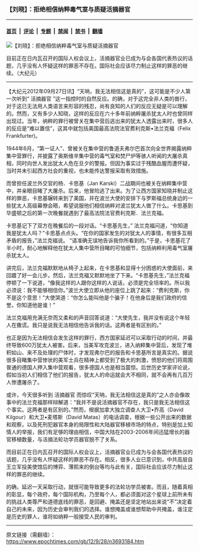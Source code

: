 ### 【刘晓】：拒绝相信纳粹毒气室与质疑活摘器官

---

#### [首页](../../../..?n3693184) &nbsp;|&nbsp; [评论](../../../../../epoch-comment?n3693184) &nbsp;|&nbsp; [专题](../../../../../epoch-special?n3693184) &nbsp;|&nbsp; [禁闻](../../../../../epoch-news?n3693184) &nbsp;|&nbsp; [禁书](../../../../../books?n3693184) &nbsp;|&nbsp; [翻墙](https://github.com/gfw-breaker/nogfw/blob/master/README.md?n3693184)


<div><img alt="【刘晓】：拒绝相信纳粹毒气室与质疑活摘器官" class="attachment-djy_600_400 size-djy_600_400 wp-post-image" src="https://i.epochtimes.com/assets/uploads/2012/09/1209272013582039-600x400.jpg"/>
<div class="caption">
 <p>
  目前正在日内瓦召开的国际人权会议上，活摘器官业已成为与会各国代表热议的话题，几乎没有人怀疑这样的罪恶不存在。国际社会应该尽力制止这样的罪恶的继续。（大纪元）
 </p>
</div></div><hr/><div class="post_content" id="artbody" itemprop="articleBody">
 <!-- article content begin -->
 <p>
  【大纪元2012年09月27日讯】“天呐，我无法相信这是真的”，这可能是不少人第一次听到“
  <ok href="https://www.epochtimes.com/gb/tag/%E6%B4%BB%E6%91%98%E5%99%A8%E5%AE%98.html">
   活摘器官
  </ok>
  ”这一指控时的自然反应。的确，对于这完全非人类的兽行，对于这已无法用人类语言来形容的残忍，尚有良知的人们的反应无疑是可以理解的。然而，又有多少人知晓，这样的反应在六十多年前纳粹屠杀犹太人时也曾同样出现过。当年，纳粹的罪行被曾关在集中营后逃出来的犹太人透露出来时，很多人的反应是“难以置信”，这其中就包括美国最高法院法官费利克斯•法兰克福（Felix Frankfurter)。
 </p>
 <p>
  1944年6月，“第一证人”、曾被关在集中营的鲁道夫弗尔巴首次向全世界揭露纳粹集中营罪行，并披露了奥斯维辛集中营的毒气室和焚尸炉等骇人听闻的大屠杀真相，同时向世人发出犹太人危在旦夕的警报。但因为事实过于残酷血腥而遭怀疑，当时并未引起西方社会的重视，也未能传达警报采取有效措施。
 </p>
 <p>
  而曾担任波兰外交官的杨．卡思基（Jan Karski）二战期间也被关在纳粹集中营中，并亲眼目睹了大屠杀。后来，他冒险逃了出来。为了让西方国家知晓并制止这样的罪恶，卡思基辗转来到了美国，并在波兰大使的安排下与罗斯福总统身边的一些犹太人高级幕僚会晤，希望说服他们相信纳粹对波兰犹太人做了什么。卡思基到华盛顿之后的第一次晚餐就遇到了最高法院法官费利克斯．法兰克福。
 </p>
 <p>
  卡思基记下了双方在晚餐后的一段对话。“卡思基先生，” 法兰克福问道，“你知道我是犹太人吗？”卡思基点点头。“在你的国家发生的对犹太人的事情，有很多互相矛盾的报告，”法兰克福说。 “请准确无误地告诉我你所看到的。”于是，卡思基花了半小时，耐心地解释他在犹太人集中营所目睹的可怕细节，包括纳粹利用毒气室屠杀犹太人。
 </p>
 <p>
  讲完后，法兰克福默默地从椅子上起来，在卡思基和显得十分困惑的大使面前，来回踱了好一会儿步。然后，法兰克福又默默地坐了下来。“卡思基先生，”法兰克福停顿了一下说道，“像我这样的人跟你这样的人说话，必须是完全坦率的。所以我必须说：我不能够相信你。”波兰大使立即从他的座位上跳了起来：“费利克斯，你不是这个意思！”大使哭道：“你怎么能叫他是个骗子！在他身后是我们政府的信誉。你知道他是谁！”
 </p>
 <p>
  法兰克福用充满无奈而又柔和的声音回答说道：“大使先生，我并没有说这个年轻人在撒谎。我只是说我无法相信他告诉我的话。这两者是有区别的。”
 </p>
 <p>
  也正是因为无法相信会发生这样的罪行，西方国家延迟可以采取行动的时间，并最终导致600万犹太人被害。后来，当美军攻克波兰，进入纳粹集中营后，发现了堆积如山、来不及处理的尸体时，才发现弗尔巴的报告和卡思基所言是真实的。据说很多目睹集中营惨状的美军士兵在精神上都受到了极大的刺激，愤怒的他们将周围普通的德国人押入集中营观看，很多德国人也是相当震惊。后世历史学家评论说，假如当初人们相信了他们的报告，犹太人的命运就会大不相同，就不会再有几百万人惨遭屠杀了。
 </p>
 <p>
  或许，今天很多听到
  <ok href="https://www.epochtimes.com/gb/tag/%E6%B4%BB%E6%91%98%E5%99%A8%E5%AE%98.html">
   活摘器官
  </ok>
  而惊叹“天呐，我无法相信这是真的”之人亦会像故事中的法兰克福那样辩解道：“我并不是说活摘器官不存在，我只是我无法相信这个事实。这两者是有区别的。”然而，根据加拿大独立调查人大卫•乔高（David Kilgour）和大卫•麦塔斯（David Matas）的电话调查，根据一些公开出来的数据和观察，以及死刑犯器官本身的局限性和大陆器官移植市场的特点，特别是加上知情人的举报，我们有足够的理由相信，中国大陆在2003-2006年间迅猛增长的器官移植数量，与活摘法轮功学员器官脱不了关系。
 </p>
 <p>
  而目前正在日内瓦召开的国际人权会议上，活摘器官业已成为与会各国代表热议的话题，几乎没有人怀疑这样的罪恶不存在。相反，很多人业已意识到，中共高层自王立军投美使馆后的博弈、薄熙来的倒台等均与此有关，国际社会应该尽力制止这样的罪恶的继续。
 </p>
 <p>
  的确，延迟一天采取行动，就很可能导致更多的法轮功学员被害。而且，随着真相的彰显，每个政府，每个国际机构，乃至每个人，都必须面对这个星球上前所未有的挑战人类尊严和道德底线的罪恶，是回避、掩盖还是坚定地站出来说“不”决定着自己的未来，因为历史会审判我们的选择。谁想掩盖或谁想帮助中共掩盖，谁注定是历史的罪人，谁将如纳粹一般接受人民的审判。
 </p>
 <p>
 </p>
 <!-- article content end -->
 <div id="below_article_ad">
 </div>
</div>


---

原文链接（需翻墙）：https://www.epochtimes.com/gb/12/9/28/n3693184.htm